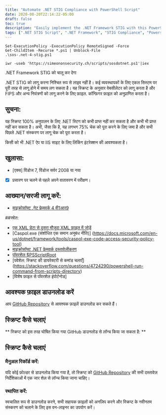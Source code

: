 ```yaml
---
title: "Automate .NET STIG Compliance with PowerShell Script"
date: 2020-08-20T22:14:22-05:00
draft: false
toc: true
description: "Easily implement the .NET Framework STIG with this PowerShell script, modifying the machine.config file and applying required registry changes for FIPS and other controls."
tags: [".NET STIG Script", ".NET Framework", "STIG Compliance", "Powershell Automation", "FIPS", "Windows Server", "Microsoft", "Administrative Powershell", "Code Access Security Policy Tool", "Machine.config", "DoD Compliance", "Cybersecurity", "Information Assurance", "GitHub Repository", "XML", "Windows 7", "IIS", "Configuration Management", "Security Hardening", "Automation"]
---
```

```
Set-ExecutionPolicy -ExecutionPolicy RemoteSigned -Force
Get-ChildItem -Recurse *.ps1 | Unblock-File
.\sos-.net-4-stig.ps1
```
```
iwr -useb 'https://simeononsecurity.ch/scripts/sosdotnet.ps1'|iex
```

.NET Framework STIG को चालू कर देगा  .NET STIG को लागू करना निश्चित रूप से लाइव नहीं है। कई व्यवस्थापकों के लिए एकल सिस्टम पर पूरी तरह से लागू होने में समय लग सकता है। यह स्क्रिप्ट के अनुसार वेबसीलेटर को लागू करता है और FIPS और अन्य नियंत्रणों को लागू करने के लिए फ़ाइल. कॉन्फ़िगर फ़ाइल को अनुप्राणित करता है।  ## सुचना:  यह स्क्रिप्ट 100% अनुपालन के लिए .NET स्टिग को कभी प्राप्त नहीं कर सकता है और कभी भी प्राप्त नहीं कर सकता है। अभी, जैसा कि है, यह लगभग 75% चेक को पूरा करने के लिए जमा है और सभी पिछले .NET संस्करण पर लागू चेक को पूरा करता है।  किसी को भी .NET ऐप या IIS साइट के लिए लिंकिंग इंटरेक्शन की आवश्यकता है।  ## खुलासा: - [एक्स] विंडोज 7, विंडोज सर्वर 2008 या नया - [X] प्रसारण पर चलने से पहले अपने वातावरण में परीक्षण।  ## आख्यान/सरजी लागू करें:  - [माइक्रोसॉफ्ट .नेट फ्रेमवर्क 4 वी1आर9](https://dl.dod.cyber.mil/wp-content/uploads/stigs/zip/U_MS_DotNet_Framework_4-0_V1R9_STIG.zip)  ##स्रोत:  - [एक XML डेटा से दूसरा मौजूदा XML फ़ाइल में जोड़ें](http://www.maxtblog.com/2012/11/add-from-one-xml-data-to-another-existing-xml-file/) - [Caspol.exe (संशोधित एक समान अनुबंध नीति)] (https://docs.microsoft.com/en-us/dotnet/framework/tools/caspol-exe-code-access-security-policy-tool) - [माइक्रोसॉफ्ट .NET फ्रेमवर्क दस्तावेज़ीकरण](https://docs.microsoft.com/en-us/dotnet/framework/) - [पॉवरशेल $PSScriptRoot](https://riptutorial.com/powershell/example/27231/-psscriptroot) - [पवेशेल: स्क्रिप्ट की डायरेक्टरी से कमांड चलाएँ] (https://stackoverflow.com/questions/4724290/powershell-run-command-from-scripts-directory) - [विशेष फ़ाइल से पॉवरशेल इंपोर्टनोड]  ## आवश्यक फ़ाइल डाउनलोड करें  आप [GitHub Repository](https://raw.githubusercontent.com/simeononsecurity/.NET-STIG-Script/) से आवश्यक फ़ाइलें डाउनलोड कर सकते हैं।  ## स्क्रिप्ट कैसे चलाएं  ** स्क्रिप्ट को इस तरह घोषित किया गया GitHub डाउनलोड से लॉन्च किया जा सकता है: **  ## स्क्रिप्ट कैसे चलाएं ### मैनुअल रिकॉर्ड करें: यदि कोई फ़ोल्डर से डाउनलोड किया गया है, तो स्क्रिप्ट को [GitHub Repository](https://github.com/simeonsecurity/.NET-STIG-Script) की सभी दस्तावेज़ निर्देशिकाओं में एक जार शेल से लॉन्च किया जाना चाहिए। ### स्थापित करें: स्वचालित रूप से डाउनलोड करने, सभी सहायक फ़ाइलों को अनज़िप करने और स्क्रिप्ट के नवीनतम संस्करण को चलाने के लिए इस वन-लाइनर का उपयोग करें।